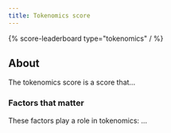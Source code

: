 ```yaml
---
title: Tokenomics score
---
```


{% score-leaderboard type="tokenomics" / %}

## About

The tokenomics score is a score that...

### Factors that matter

These factors play a role in tokenomics: ...
